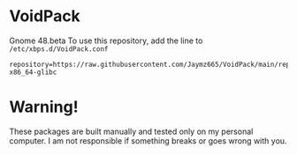 # VoidPack
Gnome 48.beta
To use this repository, add the line to `/etc/xbps.d/VoidPack.conf`

```shell
repository=https://raw.githubusercontent.com/Jaymz665/VoidPack/main/repository-x86_64-glibc
```

# Warning!
These packages are built manually and tested only on my personal computer. I am not responsible if something breaks or goes wrong with you.
